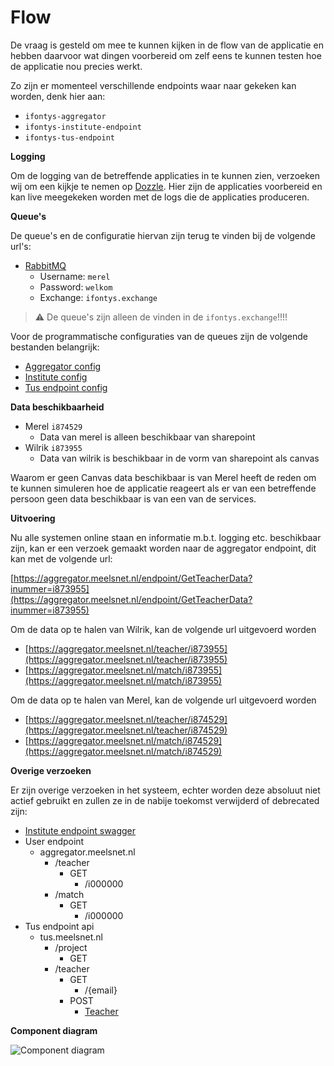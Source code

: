 # Flow

De vraag is gesteld om mee te kunnen kijken in de flow van de applicatie en hebben daarvoor wat dingen voorbereid om zelf eens te kunnen testen hoe de applicatie nou precies werkt.

Zo zijn er momenteel verschillende endpoints waar naar gekeken kan worden, denk hier aan:
- `ifontys-aggregator`
- `ifontys-institute-endpoint`
- `ifontys-tus-endpoint`

**Logging**

Om de logging van de betreffende applicaties in te kunnen zien, verzoeken wij om een kijkje te nemen op [Dozzle](https://logs.meelsnet.nl/). Hier zijn de applicaties voorbereid en kan live meegekeken worden met de logs die de applicaties produceren.

**Queue's**

De queue's en de configuratie hiervan zijn terug te vinden bij de volgende url's:
- [RabbitMQ](https://queue.meelsnet.nl/)
  - Username: `merel`
  - Password: `welkom`
  - Exchange: `ifontys.exchange`

> ⚠️ De queue's zijn alleen de vinden in de `ifontys.exchange`!!!!

Voor de programmatische configuraties van de queues zijn de volgende bestanden belangrijk:
- [Aggregator config](https://github.com/S6-System-of-Systems/ifontys-aggregator/blob/master/src/main/java/com/ifontys/aggregator/config/RabbitConfig.java)
- [Institute config](https://github.com/S6-System-of-Systems/ifontys-institute-services/blob/main/src/main/java/com/appliedscience/api/config/RabbitConfig.java)
- [Tus endpoint config](https://github.com/S6-System-of-Systems/ifontys-tus-endpoint/blob/main/src/main/java/com/fontys_automotive/api/config/RabbitConfig.java)

**Data beschikbaarheid**

- Merel `i874529`
  - Data van merel is alleen beschikbaar van sharepoint
- Wilrik `i873955`
  - Data van wilrik is beschikbaar in de vorm van sharepoint als canvas

Waarom er geen Canvas data beschikbaar is van Merel heeft de reden om te kunnen simuleren hoe de applicatie reageert als er van een betreffende persoon geen data beschikbaar is van een van de services. 

**Uitvoering**

Nu alle systemen online staan en informatie m.b.t. logging etc. beschikbaar zijn, kan er een verzoek gemaakt worden naar de aggregator endpoint, dit kan met de volgende url:

[https://aggregator.meelsnet.nl/endpoint/GetTeacherData?inummer=i873955](https://aggregator.meelsnet.nl/endpoint/GetTeacherData?inummer=i873955)

Om de data op te halen van Wilrik, kan de volgende url uitgevoerd worden 
- [https://aggregator.meelsnet.nl/teacher/i873955](https://aggregator.meelsnet.nl/teacher/i873955)
- [https://aggregator.meelsnet.nl/match/i873955](https://aggregator.meelsnet.nl/match/i873955)

Om de data op te halen van Merel, kan de volgende url uitgevoerd worden
- [https://aggregator.meelsnet.nl/teacher/i874529](https://aggregator.meelsnet.nl/teacher/i874529)
- [https://aggregator.meelsnet.nl/match/i874529](https://aggregator.meelsnet.nl/match/i874529)

**Overige verzoeken**

Er zijn overige verzoeken in het systeem, echter worden deze absoluut niet actief gebruikt en zullen ze in de nabije toekomst verwijderd of debrecated zijn:

- [Institute endpoint swagger](https://institute.meelsnet.nl/swagger-ui/index.html)
- User endpoint
  - aggregator.meelsnet.nl
    - /teacher
      - GET
        - /i000000
    - /match
      - GET
        - /i000000
- Tus endpoint api
  - tus.meelsnet.nl
    - /project
      - GET
    - /teacher
      - GET
        - /{email}
      - POST
        - [Teacher](https://github.com/S6-System-of-Systems/ifontys-tus-endpoint/blob/main/src/main/java/com/fontys_automotive/api/teacher/Teacher.java)

**Component diagram**

![Component diagram](https://cdn.discordapp.com/attachments/940561839249567744/984363154861617182/updatedDiagram.png)
